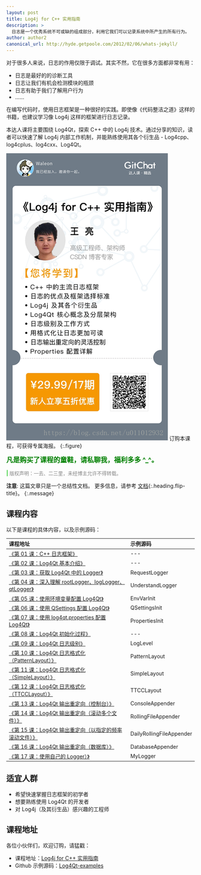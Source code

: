 ```yaml
---
layout: post
title: Log4j for C++ 实用指南
description: >
  日志是一个优秀系统不可或缺的组成部分，利用它我们可以记录系统中所产生的所有行为。
author: author2
canonical_url: http://hyde.getpoole.com/2012/02/06/whats-jekyll/
---
```


对于很多人来说，日志的作用仅限于调试。其实不然，它在很多方面都非常有用：

* 日志是最好的的诊断工具
* 日志让我们有机会检测模块的瓶颈
* 日志有助于我们了解用户行为
* ……

在编写代码时，使用日志框架是一种很好的实践。即使像《代码整洁之道》这样的书籍，也建议学习像 Log4j 这样的框架进行日志记录。

本达人课将主要围绕 Log4Qt，探索 C++ 中的 Log4j 技术。通过分享的知识，读者可以快速了解 Log4j 内部工作机制，并能熟练使用其各个衍生品 - Log4cpp、log4cplus、log4cxx、Log4Qt。

![课程海报](../../assets/img/blog/Log4Qt.png)
订购本课程，可获得专属海报。
{:.figure}

<b><font size="4px" color="green">凡是购买了课程的童鞋，请私聊我，福利多多 ^_^。</font></b>

<b><font color="LimeGreen">| </font></b><font size = "2" color="#858585">版权声明：一去、二三里，未经博主允许不得转载。</font>

**注意**: 这篇文章只是一个总结性文档。
更多信息，请参考 [文档][docs]{:.heading.flip-title}。
{:.message}

## 课程内容

以下是课程的具体内容，以及示例源码：

课程地址 | 示例源码
:--- | :--- 
[《第 01 课：C++ 日志框架》](http://gitbook.cn/gitchat/column/5b2c5b29072e851cae4299f3/topic/5b2c633e072e851cae42a1aa) | ---
[《第 02 课：Log4Qt 基本介绍》](http://gitbook.cn/gitchat/column/5b2c5b29072e851cae4299f3/topic/5b2c6356072e851cae42a1c9) | ---
[《第 03 课：获取 Log4Qt 中的 Logger》](http://gitbook.cn/gitchat/column/5b2c5b29072e851cae4299f3/topic/5b2c6370072e851cae42a1e3) | RequestLogger
[《第 04 课：深入理解 rootLogger、logLogger、qtLogger》](http://gitbook.cn/gitchat/column/5b2c5b29072e851cae4299f3/topic/5b2c6385072e851cae42a1fb) | UnderstandLogger
[《第 05 课：使用环境变量配置 Log4Qt》](http://gitbook.cn/gitchat/column/5b2c5b29072e851cae4299f3/topic/5b2c639a072e851cae42a21c) | EnvVarInit
[《第 06 课：使用 QSettings 配置 Log4Qt》](http://gitbook.cn/gitchat/column/5b2c5b29072e851cae4299f3/topic/5b2c63b2072e851cae42a233) | QSettingsInit
[《第 07 课：使用 log4qt.properties 配置 Log4Qt》](https://gitbook.cn/gitchat/column/5b2c5b29072e851cae4299f3/topic/5b2c63c8072e851cae42a244) | PropertiesInit
[《第 08 课：Log4Qt 初始化过程》](https://gitbook.cn/gitchat/column/5b2c5b29072e851cae4299f3/topic/5b2c63e5072e851cae42a26a) | ---
[《第 09 课：Log4Qt 日志级别》](https://gitbook.cn/gitchat/column/5b2c5b29072e851cae4299f3/topic/5b2c6402072e851cae42a28a) | LogLevel
[《第 10 课：Log4Qt 日志格式化（PatternLayout）》](https://gitbook.cn/gitchat/column/5b2c5b29072e851cae4299f3/topic/5b2c641a072e851cae42a2a8) | PatternLayout
[《第 11 课：Log4Qt 日志格式化（SimpleLayout）》](https://gitbook.cn/gitchat/column/5b2c5b29072e851cae4299f3/topic/5b2c6435072e851cae42a2c5) | SimpleLayout
[《第 12 课：Log4Qt 日志格式化（TTCCLayout）》](https://gitbook.cn/gitchat/column/5b2c5b29072e851cae4299f3/topic/5b2c6452072e851cae42a2e6) | TTCCLayout
[《第 13 课：Log4Qt 输出重定向（控制台）》](https://gitbook.cn/gitchat/column/5b2c5b29072e851cae4299f3/topic/5b2c6471072e851cae42a31b) | ConsoleAppender
[《第 14 课：Log4Qt 输出重定向（滚动多个文件）》](https://gitbook.cn/gitchat/column/5b2c5b29072e851cae4299f3/topic/5b2c6489072e851cae42a33e) | RollingFileAppender
[《第 15 课：Log4Qt 输出重定向（以指定的频率滚动文件）》](https://gitbook.cn/gitchat/column/5b2c5b29072e851cae4299f3/topic/5b2c649f072e851cae42a34f) | DailyRollingFileAppender
[《第 16 课：Log4Qt 输出重定向（数据库）》](https://gitbook.cn/gitchat/column/5b2c5b29072e851cae4299f3/topic/5b2c64bb072e851cae42a360) | DatabaseAppender
[《第 17 课：使用自己的 Logger）》](https://gitbook.cn/gitchat/column/5b2c5b29072e851cae4299f3/topic/5b67f32847a22a6d0f656aa8) | MyLogger

## 适宜人群

- 希望快速掌握日志框架的初学者
- 想要熟练使用 Log4Qt 的开发者
- 对 Log4j（及其衍生品）感兴趣的工程师

## 课程地址

各位小伙伴们，欢迎订购，请猛戳：

- 课程地址：[Log4j for C++ 实用指南](http://gitbook.cn/gitchat/column/5b2c5b29072e851cae4299f3 "Log4j for C++ 实用指南")
- Github 示例源码：[Log4Qt-examples](https://github.com/Waleon/Log4Qt-examples "Log4Qt-examples")

[docs]: ../../docs/README.md
